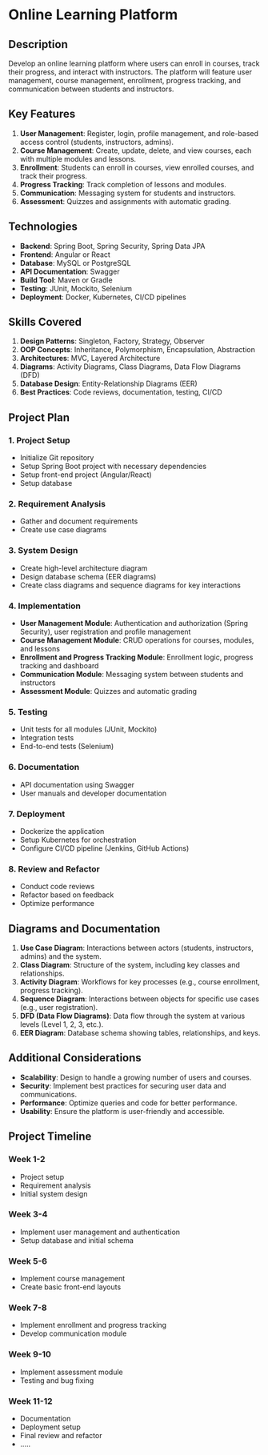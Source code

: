 # Online Learning Platform

## Description
Develop an online learning platform where users can enroll in courses, track their progress, and interact with instructors. The platform will feature user management, course management, enrollment, progress tracking, and communication between students and instructors.

## Key Features
1. **User Management**: Register, login, profile management, and role-based access control (students, instructors, admins).
2. **Course Management**: Create, update, delete, and view courses, each with multiple modules and lessons.
3. **Enrollment**: Students can enroll in courses, view enrolled courses, and track their progress.
4. **Progress Tracking**: Track completion of lessons and modules.
5. **Communication**: Messaging system for students and instructors.
6. **Assessment**: Quizzes and assignments with automatic grading.

## Technologies
- **Backend**: Spring Boot, Spring Security, Spring Data JPA
- **Frontend**: Angular or React
- **Database**: MySQL or PostgreSQL
- **API Documentation**: Swagger
- **Build Tool**: Maven or Gradle
- **Testing**: JUnit, Mockito, Selenium
- **Deployment**: Docker, Kubernetes, CI/CD pipelines

## Skills Covered
1. **Design Patterns**: Singleton, Factory, Strategy, Observer
2. **OOP Concepts**: Inheritance, Polymorphism, Encapsulation, Abstraction
3. **Architectures**: MVC, Layered Architecture
4. **Diagrams**: Activity Diagrams, Class Diagrams, Data Flow Diagrams (DFD)
5. **Database Design**: Entity-Relationship Diagrams (EER)
6. **Best Practices**: Code reviews, documentation, testing, CI/CD

## Project Plan

### 1. Project Setup
- Initialize Git repository
- Setup Spring Boot project with necessary dependencies
- Setup front-end project (Angular/React)
- Setup database

### 2. Requirement Analysis
- Gather and document requirements
- Create use case diagrams

### 3. System Design
- Create high-level architecture diagram
- Design database schema (EER diagrams)
- Create class diagrams and sequence diagrams for key interactions

### 4. Implementation
- **User Management Module**: Authentication and authorization (Spring Security), user registration and profile management
- **Course Management Module**: CRUD operations for courses, modules, and lessons
- **Enrollment and Progress Tracking Module**: Enrollment logic, progress tracking and dashboard
- **Communication Module**: Messaging system between students and instructors
- **Assessment Module**: Quizzes and automatic grading

### 5. Testing
- Unit tests for all modules (JUnit, Mockito)
- Integration tests
- End-to-end tests (Selenium)

### 6. Documentation
- API documentation using Swagger
- User manuals and developer documentation

### 7. Deployment
- Dockerize the application
- Setup Kubernetes for orchestration
- Configure CI/CD pipeline (Jenkins, GitHub Actions)

### 8. Review and Refactor
- Conduct code reviews
- Refactor based on feedback
- Optimize performance

## Diagrams and Documentation
1. **Use Case Diagram**: Interactions between actors (students, instructors, admins) and the system.
2. **Class Diagram**: Structure of the system, including key classes and relationships.
3. **Activity Diagram**: Workflows for key processes (e.g., course enrollment, progress tracking).
4. **Sequence Diagram**: Interactions between objects for specific use cases (e.g., user registration).
5. **DFD (Data Flow Diagrams)**: Data flow through the system at various levels (Level 1, 2, 3, etc.).
6. **EER Diagram**: Database schema showing tables, relationships, and keys.

## Additional Considerations
- **Scalability**: Design to handle a growing number of users and courses.
- **Security**: Implement best practices for securing user data and communications.
- **Performance**: Optimize queries and code for better performance.
- **Usability**: Ensure the platform is user-friendly and accessible.

## Project Timeline
### Week 1-2
- Project setup
- Requirement analysis
- Initial system design

### Week 3-4
- Implement user management and authentication
- Setup database and initial schema

### Week 5-6
- Implement course management
- Create basic front-end layouts

### Week 7-8
- Implement enrollment and progress tracking
- Develop communication module

### Week 9-10
- Implement assessment module
- Testing and bug fixing

### Week 11-12
- Documentation
- Deployment setup
- Final review and refactor
- .....
